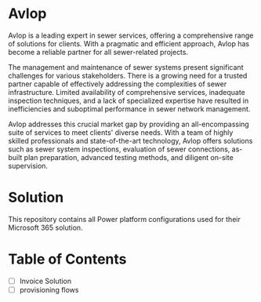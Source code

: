 # Avlop 
Avlop is a leading expert in sewer services, offering a comprehensive range of solutions for clients. With a pragmatic and efficient approach, Avlop has become a reliable partner for all sewer-related projects. 

The management and maintenance of sewer systems present significant challenges for various stakeholders. There is a growing need for a trusted partner capable of effectively addressing the complexities of sewer infrastructure. Limited availability of comprehensive services, inadequate inspection techniques, and a lack of specialized expertise have resulted in inefficiencies and suboptimal performance in sewer network management.

Avlop addresses this crucial market gap by providing an all-encompassing suite of services to meet clients' diverse needs. With a team of highly skilled professionals and state-of-the-art technology, Avlop offers solutions such as sewer system inspections, evaluation of sewer connections, as-built plan preparation, advanced testing methods, and diligent on-site supervision.

# Solution

This repository contains all Power platform configurations used for their Microsoft 365 solution.

# Table of Contents


- [ ] Invoice Solution
- [ ] provisioning flows

 
